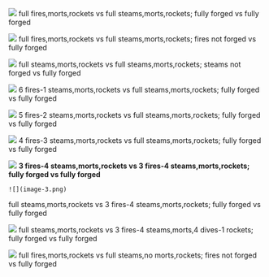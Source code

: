 ![](image.png)
full fires,morts,rockets vs full steams,morts,rockets; fully forged vs fully forged

![](image-8.png)
full fires,morts,rockets vs full steams,morts,rockets; fires not forged vs fully forged

![](image-2.png)
full steams,morts,rockets vs full steams,morts,rockets; steams not forged vs fully forged


![](image-6.png)
6 fires-1 steams,morts,rockets vs full steams,morts,rockets; fully forged vs fully forged

![](image-7.png)
5 fires-2 steams,morts,rockets vs full steams,morts,rockets; fully forged vs fully forged

![](image-1.png)
4 fires-3 steams,morts,rockets vs full steams,morts,rockets; fully forged vs fully forged

![](image-5.png)
**3 fires-4 steams,morts,rockets vs 3 fires-4 steams,morts,rockets; fully forged vs fully forged**

    ![](image-3.png)
full steams,morts,rockets vs 3 fires-4 steams,morts,rockets; fully forged vs fully forged

![](image-4.png)
full steams,morts,rockets vs 3 fires-4 steams,morts,4 dives-1 rockets; fully forged vs fully forged

![](image-9.png)
full fires,morts,rockets vs full steams,no morts,rockets; fires not forged vs fully forged
